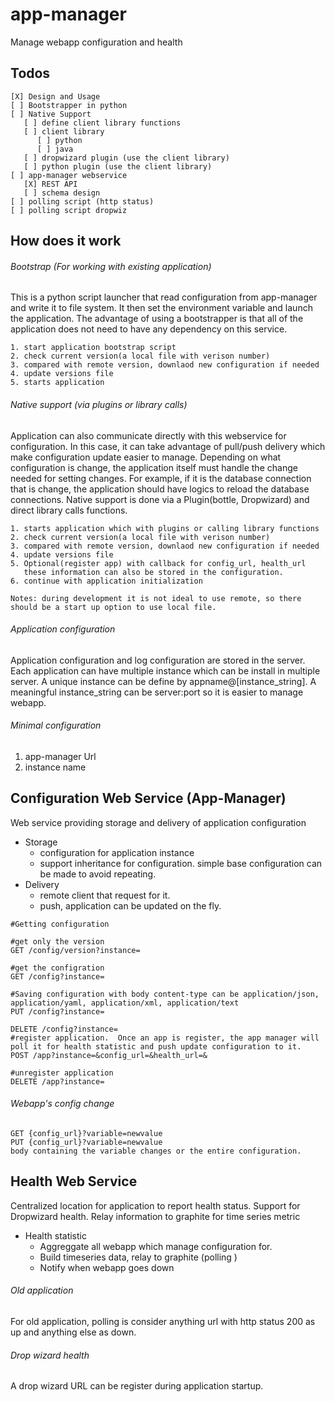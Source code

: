 app-manager
===========

Manage webapp configuration and health

## Todos 
```
[X] Design and Usage
[ ] Bootstrapper in python
[ ] Native Support
   [ ] define client library functions
   [ ] client library
      [ ] python
      [ ] java
   [ ] dropwizard plugin (use the client library)
   [ ] python plugin (use the client library)
[ ] app-manager webservice
   [X] REST API
   [ ] schema design
[ ] polling script (http status)
[ ] polling script dropwiz
```

## How does it work
###### Bootstrap (For working with existing application)
This is a python script launcher that read configuration from app-manager and write it to file system.  It then set the environment variable and launch the application.  The advantage of using a bootstrapper is that all of the application does not need to have any dependency on this service.

```
1. start application bootstrap script 
2. check current version(a local file with verison number)
3. compared with remote version, downlaod new configuration if needed 
4. update versions file
5. starts application
```

###### Native support (via plugins or library calls)
Application can also communicate directly with this webservice for configuration.  In this case, it can take advantage of pull/push delivery which make configuration update easier to manage.  Depending on what configuration is change, the application itself must handle the change needed for setting changes.  For example, if it is the database connection that is change, the application should have logics to reload the database connections.
Native support is done via a Plugin(bottle, Dropwizard) and direct library calls functions.

```
1. starts application which with plugins or calling library functions
2. check current version(a local file with verison number)
3. compared with remote version, downlaod new configuration if needed 
4. update versions file
5. Optional(register app) with callback for config_url, health_url
   these information can also be stored in the configuration.
6. continue with application initialization

Notes: during development it is not ideal to use remote, so there should be a start up option to use local file.
```

###### Application configuration
Application configuration and log configuration are stored in the server.  Each application can have multiple instance which can be install in multiple server. A unique instance can be define by appname@[instance_string].  A meaningful instance_string can be server:port so it is easier to manage webapp.
###### Minimal configuration
1. app-manager Url
2. instance name

## Configuration Web Service (App-Manager)
Web service providing storage and delivery of application configuration
* Storage
  * configuration for application instance
  * support inheritance for configuration.  simple base configuration can be made to avoid repeating.
* Delivery
  * remote client that request for it.  
  * push, application can be updated on the fly. 
```
#Getting configuration

#get only the version
GET /config/version?instance=

#get the configration
GET /config?instance=

#Saving configuration with body content-type can be application/json, application/yaml, application/xml, application/text
PUT /config?instance=

DELETE /config?instance=
#register application.  Once an app is register, the app manager will poll it for health statistic and push update configuration to it. 
POST /app?instance=&config_url=&health_url=&

#unregister application
DELETE /app?instance=
```

###### Webapp's config change
```
GET {config_url}?variable=newvalue
PUT {config_url}?variable=newvalue
body containing the variable changes or the entire configuration.
```
## Health Web Service
Centralized location for application to report health status.  Support for Dropwizard health.  Relay information to graphite for time series metric
* Health statistic
  * Aggreggate all webapp which manage configuration for.  
  * Build timeseries data, relay to graphite (polling )  
  * Notify when webapp goes down  

###### Old application
For old application, polling is consider anything url with http status 200 as up and anything else as down.

###### Drop wizard health
A drop wizard URL can be register during application startup.  
